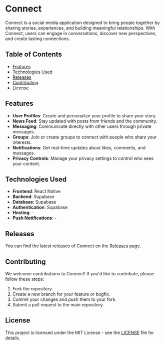 # Connect

Connect is a social media application designed to bring people together by sharing stories, experiences, and building meaningful relationships. With Connect, users can engage in conversations, discover new perspectives, and create lasting connections.

## Table of Contents

- [Features](#features)
- [Technologies Used](#technologies-used)
- [Releases](#releases)
- [Contributing](#contributing)
- [License](#license)

## Features

- **User Profiles**: Create and personalize your profile to share your story.
- **News Feed**: Stay updated with posts from friends and the community.
- **Messaging**: Communicate directly with other users through private messages.
- **Groups**: Join or create groups to connect with people who share your interests.
- **Notifications**: Get real-time updates about likes, comments, and messages.
- **Privacy Controls**: Manage your privacy settings to control who sees your content.

## Technologies Used

- **Frontend**: React Native
- **Backend**: Supabase
- **Database**: Supabase
- **Authentication**: Supabase
- **Hosting**: -
- **Push Notifications**: -

## Releases

You can find the latest releases of Connect on the [Releases](https://github.com/yourusername/connect/releases) page.

## Contributing

We welcome contributions to Connect! If you'd like to contribute, please follow these steps:

1. Fork the repository.
2. Create a new branch for your feature or bugfix.
3. Commit your changes and push them to your fork.
4. Submit a pull request to the main repository.

## License

This project is licensed under the MIT License - see the [LICENSE](LICENSE) file for details.

